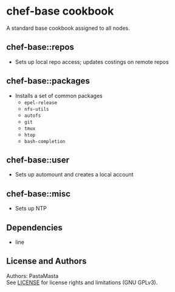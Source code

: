 chef-base cookbook
======================

A standard base cookbook assigned to all nodes.

## chef-base::repos
- Sets up local repo access; updates costings on remote repos

## chef-base::packages
- Installs a set of common packages
    * `epel-release`
    * `nfs-utils`
    * `autofs`
    * `git`
    * `tmux`
    * `htop`
    * `bash-completion`


## chef-base::user
- Sets up automount and creates a local account

## chef-base::misc
- Sets up NTP

Dependencies
-------------------
- line

License and Authors
-------------------
Authors: PastaMasta  
See [LICENSE](LICENSE.md) for license rights and limitations (GNU GPLv3).
